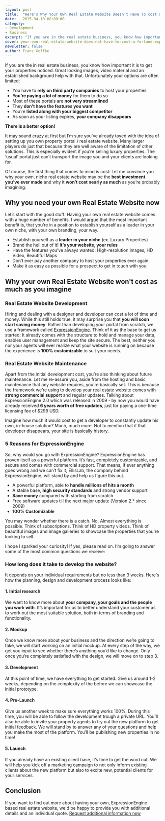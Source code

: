 ```yaml
---
layout: post
title:  "Here's Why Your Own Real Estate Website Doesn't Have To cost a Fortune"
date:   2015-04-10 08:00:00
category:
- Development
- Business
excerpt: "If you are in the real estate business, you know how important it is to get your properties noticed. With the help of ExpressionEngine, we can built your dream real estate website within your budget."
cover: your-own-real-estate-website-does-not-have-to-cost-a-fortune-expressionengine-development.jpg
newsletter: false
author: Franz Geffke
---
```


If you are the in real estate business, you know how important it is to get your properties noticed. Great looking images, video material and an established background help with that. Unfortunately your options are often limited:

- You have to **rely on third party companies** to host your properties
- **You’re paying a lot of money** for them to do so
- Most of these portals are **not very streamlined**
- They **don't have the features you want**
- You’re **listed along with your biggest competitor**
- As soon as your listing expires, **your company disappears**

**There is a better option!**

It may sound crazy at first but I’m sure you’ve already toyed with the idea of setting up you own property portal / real estate website. Many larger players do just that because they are well aware of the limitation of other solutions. This is especially evident if you’re selling luxury properties. The ‘usual’ portal just can’t transport the image you and your clients are looking for.

Of course, the first thing that comes to mind is cost: Let me convince you why your own, niche real estate website may be the **best investment you’ve ever made** and why it **won’t cost nearly as much** as you’re probably imagining.

## Why you need your own Real Estate Website now

Let’s start with the good stuff: Having your own real estate website comes with a huge number of benefits. I would argue that the most important benefit is, that you’re in a position to establish yourself as a leader in your own niche, with your own branding, your way.

- Establish yourself as a **leader in your niche** (ex. Luxury Properties)
- Brand the hell out of it! **It’s your website, your rules**
- Have the features you’ve always wanted: High-resolution images, HD Video, Beautiful Maps
- Don’t ever pay another company to host your properties ever again
- Make it as easy as possible for a prospect to get in touch with you

## Why your own Real Estate Website won't cost as much as you imagine

### Real Estate Website Development
Hiring and dealing with a designer and developer can cost a lot of time and money. While this still holds true, it may surprise you that **you will soon start saving money**: Rather than developing your portal from scratch, we use a framework called [ExpressionEngine][expressionengine]. Think of it as the base to get us started: It already comes with the structure to hold and manage your data, enables user management and keep the site secure. The best, neither you nor your agents will ever realize what your website is running on because the experience is **100% customizable** to suit your needs.

### Real Estate Website Maintenance
Apart from the initial development cost, you’re also thinking about future maintenance. Let me re-assure you, aside from the hosting and basic maintenance that any website requires, you’re basically set. This is because the framework we’re using to develop your real estate website comes with **strong commercial support** and regular updates. Talking about ExpressionEngine 2.0 which was released in 2009 - by now you would have already received **6 years worth of free updates**, just for paying a one-time licensing fee of $299 USD.

Imagine how much it would cost to get a developer to constantly update his own, in-house solution? Much, much more. Not to mention that if that developer disappears, your site is basically history.

### 5 Reasons for ExpressionEngine
So, why would you go with ExpressionEngine? ExpressionEngine has proven itself as a powerful platform. It’s fast, completely customizable, and secure and comes with commercial support. That means, if ever anything goes wrong and we can’t fix it, EllisLab, the company behind ExpressionEngine, will stand by and help us figure this out.

- A powerful platform, able to **handle millions of hits a month**
- A stable base, **high security standards** and strong vendor support
- **Save money** compared with starting from scratch
- Free software updates till the next major update (Version 2.* since 2009)
- **100% Customizable**

You may wonder whether there is a catch. No. Almost everything is possible. Think of subscriptions. Think of HD property videos. Think of beautiful images and image galleries to showcase the properties that you're looking to sell.

I hope I sparked your curiosity! If yes, please read on. I’m going to answer some of the most common questions we receive:

### How long does it take to develop the website?
It depends on your individual requirements but no less than 3 weeks. Here's how the planning, design and development process looks like:

#### 1. Initial research
We want to know more about **your company, your goals and the people you work with**. It’s important for us to better understand your customer as to work out the most suitable solution, both in terms of branding and functionality.

#### 2. Mockup
Once we know more about your business and the direction we’re going to take, we will start working on an initial mockup. At every step of the way, we get you input to see whether there’s anything you’d like to change. Only once you’re completely satisfied with the design, we will move on to step 3.

#### 3. Development
At this point of time, we have everything to get started. Give us around 1-2 weeks, depending on the complexity of the before we can showcase the initial prototype.

#### 4. Pre-Launch
Give us another week to make sure everything works 100%. During this time, you will be able to follow the development trough a private URL. You’ll also be able to invite your property agents to try out the new platform to get initial feedback. We will stand by to answer any of your questions and help you make the most of the platform. You’ll be publishing new properties in no time!

#### 5. Launch
If you already have an existing client base, it’s time to get the word out. We will help you kick off a marketing campaign to not only inform existing clients about the new platform but also to excite new, potential clients for your services.

## Conclusion
If you want to find out more about having your own, ExpressionEngine based real estate website, we'd be happy to provide you with additional details and an individual quote. [Request additional information now][request]

[expressionengine]: /services/expressionengine-developer/
[request]: /offers/real-estate-website-development-project-enquiry/
